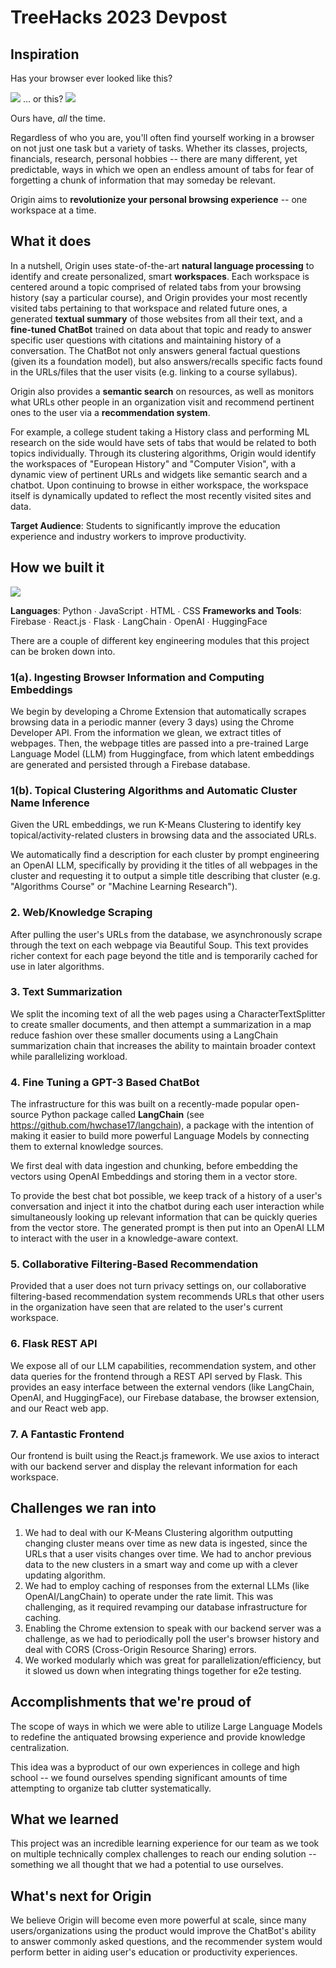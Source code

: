# TreeHacks 2023 Devpost

## Inspiration

Has your browser ever looked like this? 

![](https://i.imgur.com/waCM1K0.png)
... or this?
![](https://i.imgur.com/WX2dTfz.png)

Ours have, *all* the time.

Regardless of who you are, you'll often find yourself working in a browser on not just one task but a variety of tasks. Whether its classes, projects, financials, research, personal hobbies -- there are many different, yet predictable, ways in which we open an endless amount of tabs for fear of forgetting a chunk of information that may someday be relevant.

Origin aims to **revolutionize your personal browsing experience** -- one workspace at a time. 

## What it does
In a nutshell, Origin uses state-of-the-art **natural language processing** to identify and create personalized, smart **workspaces**. Each workspace is centered around a topic comprised of related tabs from your browsing history (say a particular course), and Origin provides your most recently visited tabs pertaining to that workspace and related future ones, a generated **textual summary** of those websites from all their text, and a **fine-tuned ChatBot** trained on data about that topic and ready to answer specific user questions with citations and maintaining history of a conversation. The ChatBot not only answers general factual questions (given its a foundation model), but also answers/recalls specific facts found in the URLs/files that the user visits (e.g. linking to a course syllabus).

Origin also provides a **semantic search** on resources, as well as monitors what URLs other people in an organization visit and recommend pertinent ones to the user via a **recommendation system**.

For example, a college student taking a History class and performing ML research on the side would have sets of tabs that would be related to both topics individually. Through its clustering algorithms, Origin would identify the workspaces of "European History" and "Computer Vision", with a dynamic view of pertinent URLs and widgets like semantic search and a chatbot. Upon continuing to browse in either workspace, the workspace itself is dynamically updated to reflect the most recently visited sites and data.

**Target Audience**: Students to significantly improve the education experience and industry workers to improve productivity.

## How we built it

![](https://i.imgur.com/HYsZ3un.jpg)


**Languages**: Python ∙ JavaScript ∙ HTML ∙ CSS
**Frameworks and Tools**: Firebase ∙ React.js ∙ Flask ∙  LangChain ∙ OpenAI ∙ HuggingFace

There are a couple of different key engineering modules that this project can be broken down into.

### 1(a). Ingesting Browser Information and Computing Embeddings
We begin by developing a Chrome Extension that automatically scrapes browsing data in a periodic manner (every 3 days) using the Chrome Developer API. From the information we glean, we extract titles of webpages. Then, the webpage titles are passed into a pre-trained Large Language Model (LLM) from Huggingface, from which latent embeddings are generated and persisted through a Firebase database.

### 1(b). Topical Clustering Algorithms and Automatic Cluster Name Inference
Given the URL embeddings, we run K-Means Clustering to identify key topical/activity-related clusters in browsing data and the associated URLs.

We automatically find a description for each cluster by prompt engineering an OpenAI LLM, specifically by providing it the titles of all webpages in the cluster and requesting it to output a simple title describing that cluster (e.g. "Algorithms Course" or "Machine Learning Research").

### 2. Web/Knowledge Scraping

After pulling the user's URLs from the database, we asynchronously scrape through the text on each webpage via Beautiful Soup. This text provides richer context for each page beyond the title and is temporarily cached for use in later algorithms.

### 3. Text Summarization

We split the incoming text of all the web pages using a CharacterTextSplitter to create smaller documents, and then attempt a summarization in a map reduce fashion over these smaller documents using a LangChain summarization chain that increases the ability to maintain broader context while parallelizing workload.

### 4. Fine Tuning a GPT-3 Based ChatBot

The infrastructure for this was built on a recently-made popular open-source Python package called **LangChain** (see https://github.com/hwchase17/langchain), a package with the intention of making it easier to build more powerful Language Models by connecting them to external knowledge sources.

We first deal with data ingestion and chunking, before embedding the vectors using OpenAI Embeddings and storing them in a vector store.

To provide the best chat bot possible, we keep track of a history of a user's conversation and inject it into the chatbot during each user interaction while simultaneously looking up relevant information that can be quickly queries from the vector store. The generated prompt is then put into an OpenAI LLM to interact with the user in a knowledge-aware context.

### 5. Collaborative Filtering-Based Recommendation

Provided that a user does not turn privacy settings on, our collaborative filtering-based recommendation system recommends URLs that other users in the organization have seen that are related to the user's current workspace.

### 6. Flask REST API

We expose all of our LLM capabilities, recommendation system, and other data queries for the frontend through a REST API served by Flask. This provides an easy interface between the external vendors (like LangChain, OpenAI, and HuggingFace), our Firebase database, the browser extension, and our React web app.

### 7. A Fantastic Frontend

Our frontend is built using the React.js framework. We use axios to interact with our backend server and display the relevant information for each workspace.

## Challenges we ran into
1. We had to deal with our K-Means Clustering algorithm outputting changing cluster means over time as new data is ingested, since the URLs that a user visits changes over time. We had to anchor previous data to the new clusters in a smart way and come up with a clever updating algorithm.
2. We had to employ caching of responses from the external LLMs (like OpenAI/LangChain) to operate under the rate limit. This was challenging, as it required revamping our database infrastructure for caching.
3. Enabling the Chrome extension to speak with our backend server was a challenge, as we had to periodically poll the user's browser history and deal with CORS (Cross-Origin Resource Sharing) errors.
4. We worked modularly which was great for parallelization/efficiency, but it slowed us down when integrating things together for e2e testing.


## Accomplishments that we're proud of

The scope of ways in which we were able to utilize Large Language Models to redefine the antiquated browsing experience and provide knowledge centralization.

This idea was a byproduct of our own experiences in college and high school -- we found ourselves spending significant amounts of time attempting to organize tab clutter systematically. 

## What we learned

This project was an incredible learning experience for our team as we took on multiple technically complex challenges to reach our ending solution -- something we all thought that we had a potential to use ourselves. 

## What's next for Origin

We believe Origin will become even more powerful at scale, since many users/organizations using the product would improve the ChatBot's ability to answer commonly asked questions, and the recommender system would perform better in aiding user's education or productivity experiences.
